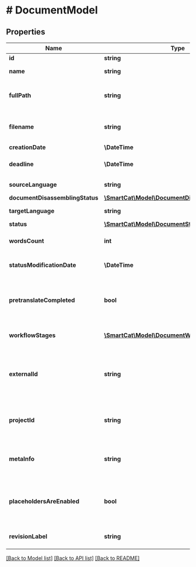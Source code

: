 # # DocumentModel

## Properties

Name | Type | Description | Notes
------------ | ------------- | ------------- | -------------
**id** | **string** | Document ID | [optional]
**name** | **string** | Document name | [optional]
**fullPath** | **string** | Full path to the document in the project | [optional]
**filename** | **string** | Source file name, including the extension | [optional]
**creationDate** | **\DateTime** | Creation date | [optional]
**deadline** | **\DateTime** | Document translation deadline | [optional]
**sourceLanguage** | **string** | Source language | [optional]
**documentDisassemblingStatus** | [**\SmartCat\Model\DocumentDisassemblingStatus**](DocumentDisassemblingStatus.md) |  | [optional]
**targetLanguage** | **string** | Target language | [optional]
**status** | [**\SmartCat\Model\DocumentStatus**](DocumentStatus.md) |  | [optional]
**wordsCount** | **int** | Word count in the source text | [optional]
**statusModificationDate** | **\DateTime** | Late of the last status change | [optional]
**pretranslateCompleted** | **bool** | Specifies whether pretranslation has completed, if ordered | [optional]
**workflowStages** | [**\SmartCat\Model\DocumentWorkflowStageModel[]**](DocumentWorkflowStageModel.md) | Workflow stages for the document | [optional]
**externalId** | **string** | External identifier assigned by the client upon the document creation | [optional]
**projectId** | **string** | ID of the project associated with the document | [optional]
**metaInfo** | **string** | Additional user information about the document | [optional]
**placeholdersAreEnabled** | **bool** | Specifies whether placeholders are enabled for the document | [optional]
**revisionLabel** | **string** | Document version ID label | [optional]

[[Back to Model list]](../../README.md#models) [[Back to API list]](../../README.md#endpoints) [[Back to README]](../../README.md)
